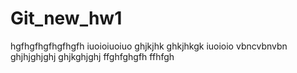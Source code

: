 # Git_new_hw1
hgfhgfhgfhgfhgfh
iuoioiuoiuo
ghjkjhk
ghkjhkgk
iuoioio
vbncvbnvbn
ghjhjghjghj
ghjkghjghj 
ffghfghgfh
ffhfgh
